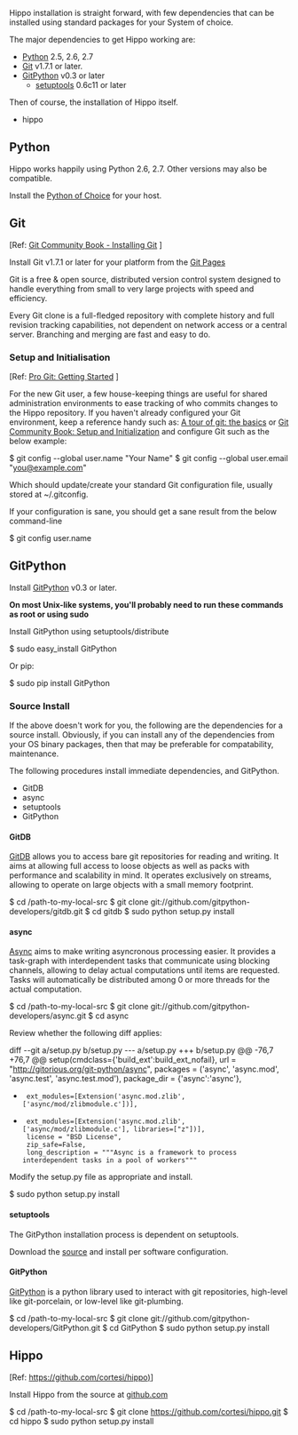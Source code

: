 Hippo installation is straight forward, with few dependencies that 
can be installed using standard packages for your System
of choice.

The major dependencies to get Hippo working are:

-	[Python](#python) 2.5, 2.6, 2.7
-   [Git](#git) v1.7.1 or later.
-   [GitPython](#gitpython) v0.3 or later
	* [setuptools](http://pypi.python.org/pypi/setuptools) 0.6c11 or later

Then of course, the installation of Hippo itself.

- hippo

## <a name="python"></a> Python

Hippo works happily using Python 2.6, 2.7. Other versions may
also be compatible.

Install the [Python of Choice](http://www.python.org) for your host.

## <a name="git"></a> Git

&#91;Ref: [Git Community Book - Installing Git](http://book.git-scm.com/2_installing_git.html)
]

Install Git v1.7.1 or later for your platform from the [Git Pages](http://git-scm.com/)

Git is a free & open source, distributed version control system designed 
to handle everything from small to very large projects with speed and 
efficiency.

Every Git clone is a full-fledged repository with complete history and full 
revision tracking capabilities, not dependent on network access or a 
central server. Branching and merging are fast and easy to do.

### Setup and Initialisation

&#91;Ref: [Pro Git: Getting Started](http://progit.org/book/ch1-5.html) ]

For the new Git user, a few house-keeping things are useful for shared 
administration environments to ease tracking of who commits changes
to the Hippo repository.  If you haven't already configured your Git
environment, keep a reference handy such as: [A tour of git: the basics](http://cworth.org/hgbook-git/tour/)
or [Git Community Book: Setup and Initialization](http://book.git-scm.com/2_setup_and_initialization.html) 
and configure Git such as the below example:

<!--(block|syntax("bash"))-->
$ git config --global user.name "Your Name"
$ git config --global user.email "you@example.com"
<!--(end)-->
 
Which should update/create your standard Git configuration file, usually
stored at ~/.gitconfig.

If your configuration is sane, you should get a sane result from the below
command-line

<!--(block|syntax("bash"))-->
$ git config user.name
<!--(end)-->


## <a name="gitpython"></a> GitPython

Install [GitPython](https://github.com/gitpython-developers/GitPython) v0.3 or later.

__On most Unix-like systems, you'll probably need to run these commands as root or using sudo__

Install GitPython using setuptools/distribute

<!--(block | syntax("bash"))-->
$ sudo easy_install GitPython
<!--(end)-->

Or pip:

<!--(block | syntax("bash"))-->
$ sudo pip install GitPython
<!--(end)-->

### Source Install

If the above doesn't work for you, the following
are the dependencies for a source install. Obviously, if you can install any of
the dependencies from your OS binary packages, then that may be preferable for
compatability, maintenance.

The following procedures install immediate dependencies, and GitPython.

-   GitDB 
-   async
-	setuptools
-   GitPython

#### GitDB

[GitDB](https://github.com/gitpython-developers/gitdb) 
allows you to access bare git repositories for reading and writing. 
It aims at allowing full access to loose objects as well as packs with 
performance and scalability in mind. It operates exclusively on streams, 
allowing to operate on large objects with a small memory footprint.

<!--(block | syntax("bash"))-->
$ cd /path-to-my-local-src
$ git clone git://github.com/gitpython-developers/gitdb.git
$ cd gitdb
$ sudo python setup.py install
<!--(end)-->

#### async

[Async](https://github.com/gitpython-developers/async) aims to make 
writing asyncronous processing easier. It provides a task-graph with 
interdependent tasks that communicate using blocking channels, allowing 
to delay actual computations until items are requested. Tasks will automatically 
be distributed among 0 or more threads for the actual computation.

<!--(block | syntax("bash"))-->
$ cd /path-to-my-local-src
$ git clone git://github.com/gitpython-developers/async.git
$ cd async
<!--(end)-->

Review whether the following diff applies:

<!--(block | syntax("bash"))-->
diff --git a/setup.py b/setup.py
--- a/setup.py
+++ b/setup.py
@@ -76,7 +76,7 @@ setup(cmdclass={'build_ext':build_ext_nofail},
       url = "http://gitorious.org/git-python/async",
       packages = ('async', 'async.mod', 'async.test', 'async.test.mod'),
       package_dir = {'async':'async'},
-      ext_modules=[Extension('async.mod.zlib', ['async/mod/zlibmodule.c'])],
+      ext_modules=[Extension('async.mod.zlib', ['async/mod/zlibmodule.c'], libraries=["z"])],
       license = "BSD License",
       zip_safe=False,
       long_description = """Async is a framework to process interdependent tasks in a pool of workers"""
<!--(end)-->

Modify the setup.py file as appropriate and install.

<!--(block | syntax("bash"))-->
$ sudo python setup.py install
<!--(end)-->

#### setuptools

The GitPython installation process is dependent on setuptools.

Download the [source](http://pypi.python.org/pypi/setuptools#files) and
install per software configuration.

#### GitPython

[GitPython](https://github.com/gitpython-developers/gitpython) is a python
library used to interact with git repositories, high-level like git-porcelain, or 
low-level like git-plumbing.

<!--(block | syntax("bash"))-->
$ cd /path-to-my-local-src
$ git clone git://github.com/gitpython-developers/GitPython.git
$ cd GitPython
$ sudo python setup.py install
<!--(end)-->

## Hippo

&#91;Ref: [https://github.com/cortesi/hippo)](https://github.com/cortesi/hippo)]

Install Hippo from the source at [github.com](https://github.com/cortesi/hippo)

<!--(block | syntax("bash"))-->
$ cd /path-to-my-local-src
$ git clone https://github.com/cortesi/hippo.git
$ cd hippo
$ sudo python setup.py install
<!--(end)-->
